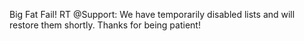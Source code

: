 <!--
id: 752775625
link: http://kevinisom.info/post/752775625/big-fat-fail-rt-support-we-have-temporarily
slug: big-fat-fail-rt-support-we-have-temporarily
date: Wed Jun 30 2010 18:36:24 GMT+1200 (NZST)
raw: {"blog_name":"kevinisom","id":752775625,"post_url":"http://kevinisom.info/post/752775625/big-fat-fail-rt-support-we-have-temporarily","slug":"big-fat-fail-rt-support-we-have-temporarily","type":"text","date":"2010-06-30 06:36:24 GMT","timestamp":1277879784,"state":"published","format":"html","reblog_key":"3FzU7a2c","tags":[],"short_url":"http://tmblr.co/Zw68Yyitd79","highlighted":[],"feed_item":"http://twitter.com/kev_nz/statuses/17387801835","from_feed_id":"650289","note_count":0,"title":null,"body":"<p>Big Fat Fail! RT @Support: We have temporarily disabled lists and will restore them shortly. Thanks for being patient!</p>"}
publish: 2010-06-030
tags: 
title: null
-->


Big Fat Fail! RT @Support: We have temporarily disabled lists and will
restore them shortly. Thanks for being patient!


